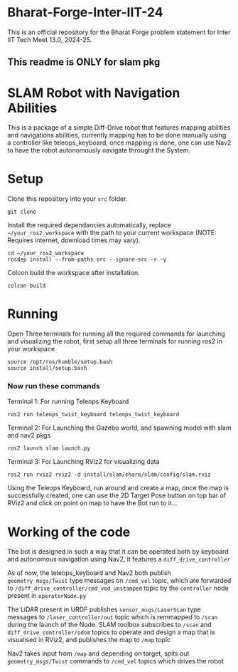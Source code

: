 # Bharat-Forge-Inter-IIT-24
This is an official repository for the Bharat Forge problem statement for Inter IIT Tech Meet 13.0, 2024-25.
## This readme is ONLY for slam pkg

# SLAM Robot with Navigation Abilities

This is a package of a simple Diff-Drive robot that features mapping abilities and navigations abilities, currently mapping has to be done manually using a controller like teleops_keyboard, once mapping is done, one can use Nav2 to have the robot autonomously navigate throught the System.

# Setup

Clone this repository into your `src` folder.
```
git clone 
```
Install the required dependancies automatically, replace `~/your_ros2_workspace` with the path to your current workspace (NOTE: Requires internet, download times may vary).
```
cd ~/your_ros2_workspace
rosdep install --from-paths src --ignore-src -r -y
```

Colcon build the workspace after installation.
```
colcon build
```

# Running 

Open Three terminals for running all the required commands for launching and visualizing the robot, first setup all three terminals for running ros2 in your workspace
```
source /opt/ros/humble/setup.bash
source install/setup.bash
```

### Now run these commands
Terminal 1: For running Teleops Keyboard
```
ros2 run teleops_twist_keyboard teleops_twist_keyboard
```

Terminal 2: For Launching the Gazebo world, and spawning model with slam and nav2 pkgs
```
ros2 launch slam launch.py
```

Terminal 3: For Launching RViz2 for visualizing data
```
ros2 run rviz2 rviz2 -d install/slam/share/slam/config/slam.rviz
```

Using the Teleops Keyboard, run around and create a map, once the map is successfully created, one can use the 2D Target Pose button on top bar of RViz2 and click on point on map to have the Bot run to it...

# Working of the code

The bot is designed in such a way that it can be operated both by keyboard and autonomous navigation using Nav2, it features a `diff_drive_controller`

As of now, the teleops_keyboard and Nav2 both publish `geometry_msgs/Twist` type messages on `/cmd_vel` topic, which are forwarded to `/diff_drive_controller/cmd_ved_unstamped` topic by the `controller` node present in `operatorNode.py`

The LiDAR present in URDF publishes `sensor_msgs/LaserScan` type messages to `/laser_controller/out` topic which is remmapped to `/scan` during the launch of the Node. SLAM toolbox subscribes to `/scan` and `diff_drive_controller/odom` topics to operate and design a map that is visualised in RViz2, and publishes the map to `/map` topic 

Nav2 takes input from `/map` and depending on target, spits out `geometry_msgs/Twist` commands to `/cmd_vel` topics which drives the robot
